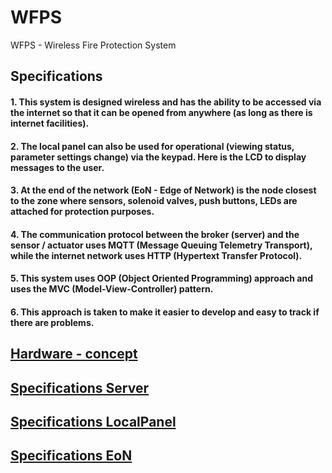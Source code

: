 # WFPS
WFPS - Wireless Fire Protection System

## Specifications
#### 1. This system is designed wireless and has the ability to be accessed via the internet so that it can be opened from anywhere (as long as there is internet facilities).
#### 2. The local panel can also be used for operational (viewing status, parameter settings change) via the keypad. Here is the LCD to display messages to the user.
#### 3. At the end of the network (EoN - Edge of Network) is the node closest to the zone where sensors, solenoid valves, push buttons, LEDs are attached for protection purposes.
#### 4. The communication protocol between the broker (server) and the sensor / actuator uses MQTT (Message Queuing Telemetry Transport), while the internet network uses HTTP (Hypertext Transfer Protocol).
#### 5. This system uses OOP (Object Oriented Programming) approach and uses the MVC (Model-View-Controller) pattern.
#### 6. This approach is taken to make it easier to develop and easy to track if there are problems.
## [Hardware - concept](https://github.com/slametsampon/WFPS/blob/main/resources/WFPS-HW.jpg)

## [Specifications Server](https://github.com/slametsampon/WFPS/blob/main/Server/Server-Specification.md)
## [Specifications LocalPanel](https://github.com/slametsampon/WFPS/blob/main/LocalPanel/LocalPanel-Specification.md)
## [Specifications EoN](https://github.com/slametsampon/WFPS/blob/main/EoN/EoN-Specification.md)